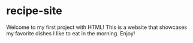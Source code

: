 # recipe-site

Welcome to my first project with HTML!
This is a website that showcases my favorite dishes I like to eat in the morning.
Enjoy!